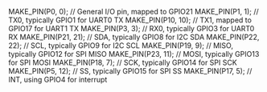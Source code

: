 MAKE_PIN(P0, 0);   // General I/O pin, mapped to GPIO21
MAKE_PIN(P1, 1);    // TX0, typically GPIO1 for UART0 TX
MAKE_PIN(P10, 10);  // TX1, mapped to GPIO17 for UART1 TX
MAKE_PIN(P3, 3);    // RX0, typically GPIO3 for UART0 RX
MAKE_PIN(P21, 21);   // SDA, typically GPIO8 for I2C SDA
MAKE_PIN(P22, 22);   // SCL, typically GPIO9 for I2C SCL
MAKE_PIN(P19, 9);  // MISO, typically GPIO12 for SPI MISO
MAKE_PIN(P23, 11);  // MOSI, typically GPIO13 for SPI MOSI
MAKE_PIN(P18, 7);  // SCK, typically GPIO14 for SPI SCK
MAKE_PIN(P5, 12);   // SS, typically GPIO15 for SPI SS
MAKE_PIN(P17, 5);   // INT, using GPIO4 for interrupt